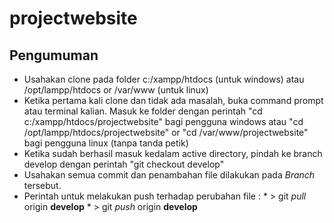 # projectwebsite

## Pengumuman

* Usahakan clone pada folder c:/xampp/htdocs (untuk windows) atau /opt/lampp/htdocs or /var/www (untuk linux)
* Ketika pertama kali clone dan tidak ada masalah, buka command prompt atau terminal kalian. Masuk ke folder dengan perintah "cd c:/xampp/htdocs/projectwebsite" bagi pengguna windows atau "cd /opt/lampp/htdocs/projectwebsite" or "cd /var/www/projectwebsite" bagi pengguna linux (tanpa tanda petik)
* Ketika sudah berhasil masuk kedalam active directory, pindah ke branch develop dengan perintah "git checkout develop"
* Usahakan semua commit dan penambahan file dilakukan pada *Branch* tersebut.
* Perintah untuk melakukan push terhadap perubahan file : 
		* > git _pull_ origin __develop__
		* > git _push_ origin __develop__

